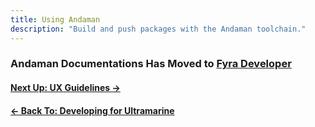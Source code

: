 ```yaml
---
title: Using Andaman
description: "Build and push packages with the Andaman toolchain."
---
```


### Andaman Documentations Has Moved to [**Fyra Developer**](https://developer.fyralabs.com/andaman)

#### [Next Up: UX Guidelines →](/en/development/ux-guide)

#### [← Back To: Developing for Ultramarine](/en/development/developing-for-ultramarine)
